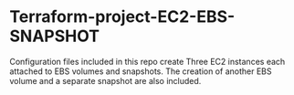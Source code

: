 # Terraform-project-EC2-EBS-SNAPSHOT
Configuration files included in this repo create Three EC2 instances each attached to EBS volumes and snapshots. The creation of another EBS volume and a separate snapshot are also included.
